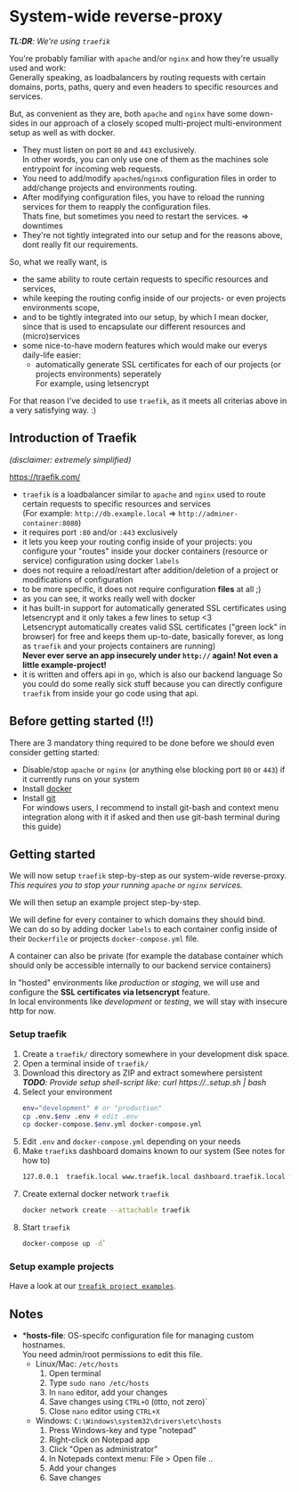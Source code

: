 # System-wide reverse-proxy

***TL:DR**: We're using `traefik`*

You're probably familiar with `apache` and/or `nginx` and how they're usually used and work:  
Generally speaking, as loadbalancers by routing requests with certain domains, ports, paths, query and even headers to specific resources and services.

But, as convenient as they are, both `apache` and `nginx` have some down-sides in our approach of a closely scoped multi-project multi-environment setup as well as with docker.

- They must listen on port `80` and `443` exclusively.  
    In other words, you can only use one of them as the machines sole entrypoint for incoming web requests.
- You need to add/modify `apache`s/`nginx`s configuration files in order to add/change projects and environments routing.
- After modifying configuration files, you have to reload the running services for them to reapply the configuration files.  
    Thats fine, but sometimes you need to restart the services. => downtimes
- They're not tightly integrated into our setup and for the reasons above, dont really fit our requirements.

So, what we really want, is

- the same ability to route certain requests to specific resources and services,
- while keeping the routing config inside of our projects- or even projects environments scope,
- and to be tightly integrated into our setup, by which I mean docker, since that is used to encapsulate our different resources and (micro)services
- some nice-to-have modern features which would make our everys daily-life easier:
    - automatically generate SSL certificates for each of our projects (or projects environments) seperately  
    For example, using letsencrypt

For that reason I've decided to use `traefik`, as it meets all criterias above in a very satisfying way. :)

## Introduction of Traefik

*(disclaimer: extremely simplified)*

https://traefik.com/

- `traefik` is a loadbalancer similar to `apache` and `nginx` used to route certain requests to specific resources and services  
    (For example: `http://db.example.local` => `http://adminer-container:8080`)
- it requires port `:80` and/or `:443` exclusively
- it lets you keep your routing config inside of your projects:
    you configure your "routes" inside your docker containers (resource or service) configuration using docker `labels`
- does not require a reload/restart after addition/deletion of a project or modifications of configuration
- to be more specific, it does not require configuration **files** at all ;)
- as you can see, it works really well with docker
- it has built-in support for automatically generated SSL certificates using letsencrypt and it only takes a few lines to setup <3  
    Letsencrypt automatically creates valid SSL certificates ("green lock" in browser) for free and keeps them up-to-date, basically forever, as long as `traefik` and your projects containers are running)  
    **Never ever serve an app insecurely under `http://` again! Not even a little example-project!**
- it is written and offers api in `go`, which is also our backend language
    So you could do some really sick stuff because you can directly configure `traefik` from inside your go code using that api.

## Before getting started (!!)

There are 3 mandatory thing required to be done before we should even consider getting started:  

- Disable/stop `apache` or `nginx` (or anything else blocking port `80` or `443`) if it currently runs on your system
- Install [docker](https://www.docker.com/get-started/)
- Install [git](https://git-scm.com/downloads)  
    For windows users, I recommend to install git-bash and context menu integration along with it if asked and then use git-bash terminal during this guide)

## Getting started

We will now setup `traefik` step-by-step as our system-wide reverse-proxy.
*This requires you to stop your running `apache` or `nginx` services.*

We will then setup an example project step-by-step.

We will define for every container to which domains they should bind.  
We can do so by adding docker `labels` to each container config inside of their `Dockerfile` or projects `docker-compose.yml` file.

A container can also be private (for example the database container which should only be accessible internally to our backend service containers)  

In "hosted" environments like *production* or *staging*, we will use and configure the **SSL certificates via letsencrypt** feature.  
In local environments like *development* or *testing*, we will stay with insecure http for now.

### Setup traefik

1. Create a `traefik/` directory somewhere in your development disk space.
1. Open a terminal inside of `traefik/`
1. Download this directory as ZIP and extract somewhere persistent  
    ***TODO**: Provide setup shell-script like: curl https://..setup.sh | bash*
1. Select your environment
    ```bash
    env="development" # or "production"
    cp .env.$env .env # edit .env
    cp docker-compose.$env.yml docker-compose.yml
    ```
1. Edit `.env` and `docker-compose.yml` depending on your needs
1. Make `traefik`s dashboard domains known to our system (See notes for how to)  
    ```txt
    127.0.0.1  traefik.local www.traefik.local dashboard.traefik.local www.dashboard.traefik.local api.dashboard.local
    ```
1. Create external docker network `traefik`
    ```bash
    docker network create --attachable traefik
    ```
1. Start `traefik`
    ```bash
    docker-compose up -d`
    ```

### Setup example projects

Have a look at our [`treafik project examples`](/traefik/examples/README.md).

## Notes

- ***hosts-file**: OS-specifc configuration file for managing custom hostnames.  
    You need admin/root permissions to edit this file.
    - Linux/Mac: `/etc/hosts`  
        1. Open terminal
        1. Type `sudo nano /etc/hosts`
        1. In `nano` editor, add your changes
        1. Save changes using `CTRL+O` (`O`tto, not zero)`
        1. Close `nano` editor using `CTRL+X`
    - Windows: `C:\Windows\system32\drivers\etc\hosts`  
        1. Press Windows-key and type "notepad"
        1. Right-click on Notepad app
        1. Click "Open as administrator"
        1. In Notepads context menu: File > Open file ..
        1. Add your changes
        1. Save changes

